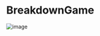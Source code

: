 # BreakdownGame
![image](https://user-images.githubusercontent.com/101971172/179994028-4c1a211b-aaa8-4ae3-8e47-ad1c20ddc208.png)
